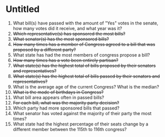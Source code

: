 # Untitled

1. What bill(s) have passed with the amount of "Yes" votes in the senate, how many votes did it receive, and what year was it?
2. ~~Which representative(s) has sponsored the most bills?~~
3. ~~What senator(s) has the most sponsored bills?~~
4. ~~How many times has a member of Congress agreed to a bill that was proposed by a different party?~~
5. What state has had the most members of congress propose a bill?
6. ~~How many times has a vote been entirely partisan?~~
7. ~~What state(s) has the highest total of bills proposed by their senators and representatives?~~
8. ~~What state(s) has the highest total of bills passed by their senators and representatives?~~
9. What is the average age of the current Congress? What is the median?
10. ~~What is the mode of birthdays in Congress?~~
11. What bill area appears often in passed bills?
12. ~~For each bill, what was the majority party decision?~~
13. Which party had more sponsored bills that passed?
14. What senator has voted against the majority of their party the most times?
15. What state had the highest percentage of their seats change by a different member between the 115th to 116th congress?
